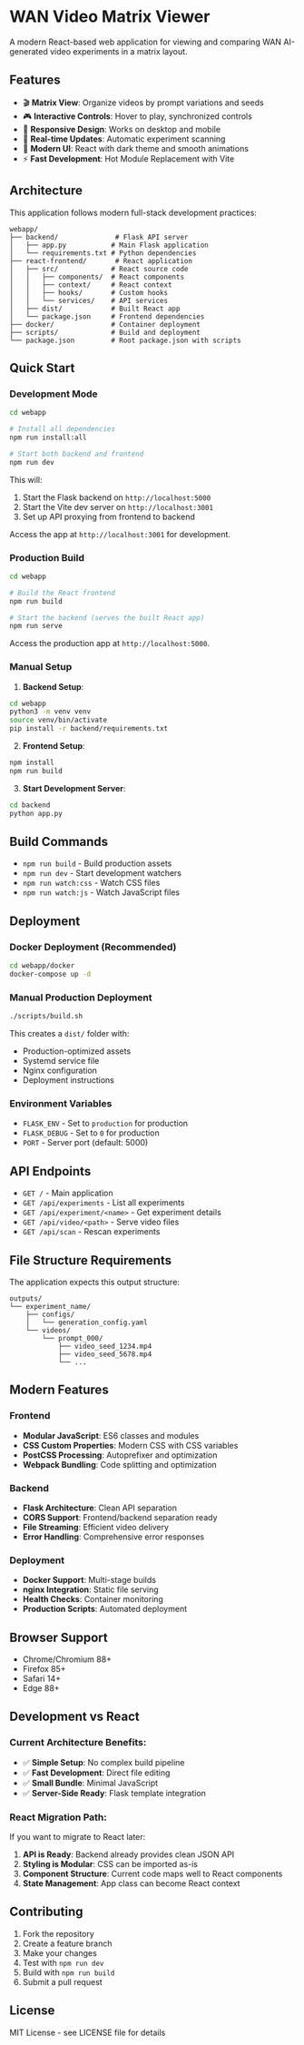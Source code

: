 # WAN Video Matrix Viewer

A modern React-based web application for viewing and comparing WAN AI-generated video experiments in a matrix layout.

## Features

- 🎬 **Matrix View**: Organize videos by prompt variations and seeds
- 🎮 **Interactive Controls**: Hover to play, synchronized controls
- 📱 **Responsive Design**: Works on desktop and mobile
- 🔄 **Real-time Updates**: Automatic experiment scanning
- 🎨 **Modern UI**: React with dark theme and smooth animations
- ⚡ **Fast Development**: Hot Module Replacement with Vite

## Architecture

This application follows modern full-stack development practices:

```
webapp/
├── backend/              # Flask API server
│   ├── app.py           # Main Flask application
│   └── requirements.txt # Python dependencies
├── react-frontend/       # React application
│   ├── src/             # React source code
│   │   ├── components/  # React components
│   │   ├── context/     # React context
│   │   ├── hooks/       # Custom hooks
│   │   └── services/    # API services
│   ├── dist/            # Built React app
│   └── package.json     # Frontend dependencies
├── docker/              # Container deployment
├── scripts/             # Build and deployment
└── package.json         # Root package.json with scripts
```

## Quick Start

### Development Mode

```bash
cd webapp

# Install all dependencies
npm run install:all

# Start both backend and frontend
npm run dev
```

This will:
1. Start the Flask backend on `http://localhost:5000`
2. Start the Vite dev server on `http://localhost:3001`
3. Set up API proxying from frontend to backend

Access the app at `http://localhost:3001` for development.

### Production Build

```bash
cd webapp

# Build the React frontend
npm run build

# Start the backend (serves the built React app)
npm run serve
```

Access the production app at `http://localhost:5000`.

### Manual Setup

1. **Backend Setup**:
```bash
cd webapp
python3 -m venv venv
source venv/bin/activate
pip install -r backend/requirements.txt
```

2. **Frontend Setup**:
```bash
npm install
npm run build
```

3. **Start Development Server**:
```bash
cd backend
python app.py
```

## Build Commands

- `npm run build` - Build production assets
- `npm run dev` - Start development watchers
- `npm run watch:css` - Watch CSS files
- `npm run watch:js` - Watch JavaScript files

## Deployment

### Docker Deployment (Recommended)

```bash
cd webapp/docker
docker-compose up -d
```

### Manual Production Deployment

```bash
./scripts/build.sh
```

This creates a `dist/` folder with:
- Production-optimized assets
- Systemd service file
- Nginx configuration
- Deployment instructions

### Environment Variables

- `FLASK_ENV` - Set to `production` for production
- `FLASK_DEBUG` - Set to `0` for production
- `PORT` - Server port (default: 5000)

## API Endpoints

- `GET /` - Main application
- `GET /api/experiments` - List all experiments
- `GET /api/experiment/<name>` - Get experiment details
- `GET /api/video/<path>` - Serve video files
- `GET /api/scan` - Rescan experiments

## File Structure Requirements

The application expects this output structure:

```
outputs/
└── experiment_name/
    ├── configs/
    │   └── generation_config.yaml
    └── videos/
        └── prompt_000/
            ├── video_seed_1234.mp4
            ├── video_seed_5678.mp4
            └── ...
```

## Modern Features

### Frontend
- **Modular JavaScript**: ES6 classes and modules
- **CSS Custom Properties**: Modern CSS with CSS variables
- **PostCSS Processing**: Autoprefixer and optimization
- **Webpack Bundling**: Code splitting and optimization

### Backend
- **Flask Architecture**: Clean API separation
- **CORS Support**: Frontend/backend separation ready
- **File Streaming**: Efficient video delivery
- **Error Handling**: Comprehensive error responses

### Deployment
- **Docker Support**: Multi-stage builds
- **nginx Integration**: Static file serving
- **Health Checks**: Container monitoring
- **Production Scripts**: Automated deployment

## Browser Support

- Chrome/Chromium 88+
- Firefox 85+
- Safari 14+
- Edge 88+

## Development vs React

### Current Architecture Benefits:
- ✅ **Simple Setup**: No complex build pipeline
- ✅ **Fast Development**: Direct file editing
- ✅ **Small Bundle**: Minimal JavaScript
- ✅ **Server-Side Ready**: Flask template integration

### React Migration Path:
If you want to migrate to React later:

1. **API is Ready**: Backend already provides clean JSON API
2. **Styling is Modular**: CSS can be imported as-is
3. **Component Structure**: Current code maps well to React components
4. **State Management**: App class can become React context

## Contributing

1. Fork the repository
2. Create a feature branch
3. Make your changes
4. Test with `npm run dev`
5. Build with `npm run build`
6. Submit a pull request

## License

MIT License - see LICENSE file for details
